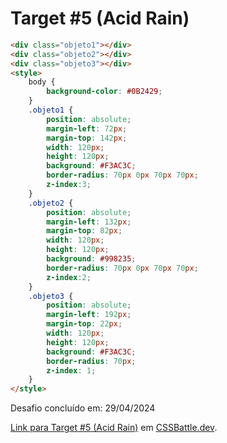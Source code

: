 # Target #5 (Acid Rain)

```HTML
<div class="objeto1"></div>
<div class="objeto2"></div>
<div class="objeto3"></div>
<style>
    body {
        background-color: #0B2429;
    }
    .objeto1 {
        position: absolute;
        margin-left: 72px;
        margin-top: 142px;
        width: 120px;
        height: 120px;
        background: #F3AC3C;
        border-radius: 70px 0px 70px 70px;
        z-index:3;
    }
    .objeto2 {
        position: absolute;
        margin-left: 132px;
        margin-top: 82px;
        width: 120px;
        height: 120px;
        background: #998235;
        border-radius: 70px 0px 70px 70px;
        z-index:2;
    }
    .objeto3 {
        position: absolute;
        margin-left: 192px;
        margin-top: 22px;
        width: 120px;
        height: 120px;
        background: #F3AC3C;
        border-radius: 70px;
        z-index: 1;
    }
</style>
```

Desafio concluído em: 29/04/2024

[Link para Target #5 (Acid Rain)](https://cssbattle.dev/play/5) em [CSSBattle.dev](https://cssbattle.dev/).